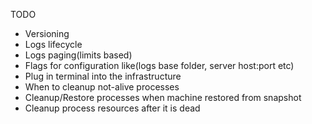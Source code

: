 TODO

- Versioning
- Logs lifecycle
- Logs paging(limits based)
- Flags for configuration like(logs base folder, server host:port etc)
- Plug in terminal into the infrastructure
- When to cleanup not-alive processes
- Cleanup/Restore processes when machine restored from snapshot
- Cleanup process resources after it is dead
